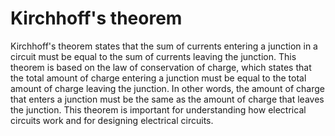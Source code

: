 # Kirchhoff's theorem

Kirchhoff's theorem states that the sum of currents entering a junction in a circuit must be equal to the sum of currents leaving the junction. This theorem is based on the law of conservation of charge, which states that the total amount of charge entering a junction must be equal to the total amount of charge leaving the junction. In other words, the amount of charge that enters a junction must be the same as the amount of charge that leaves the junction. This theorem is important for understanding how electrical circuits work and for designing electrical circuits.
